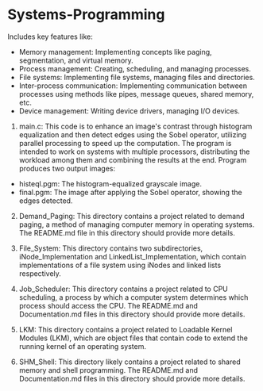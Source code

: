 # Systems-Programming

Includes key features like:

- Memory management: Implementing concepts like paging, segmentation, and virtual memory.
- Process management: Creating, scheduling, and managing processes.
- File systems: Implementing file systems, managing files and directories.
- Inter-process communication: Implementing communication between processes using methods like pipes, message queues, shared memory, etc.
- Device management: Writing device drivers, managing I/O devices.

1. main.c: This code is to enhance an image's contrast through histogram equalization and then detect edges using the Sobel operator, utilizing parallel processing to speed up the computation. The program is intended to work on systems with multiple processors, distributing the workload among them and combining the results at the end. Program produces two output images: 
- histeql.pgm: The histogram-equalized grayscale image. 
- final.pgm: The image after applying the Sobel operator, showing the edges detected.

2. Demand_Paging: This directory contains a project related to demand paging, a method of managing computer memory in operating systems. The README.md file in this directory should provide more details.

3. File_System: This directory contains two subdirectories, iNode_Implementation and LinkedList_Implementation, which contain implementations of a file system using iNodes and linked lists respectively.

4. Job_Scheduler: This directory contains a project related to CPU scheduling, a process by which a computer system determines which process should access the CPU. The README.md and Documentation.md files in this directory should provide more details.

5. LKM: This directory contains a project related to Loadable Kernel Modules (LKM), which are object files that contain code to extend the running kernel of an operating system.

6. SHM_Shell: This directory likely contains a project related to shared memory and shell programming. The README.md and Documentation.md files in this directory should provide more details.
